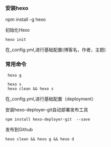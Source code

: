 ### 安装hexo

npm install -g hexo

初始化Hexo

	hexo init

在_config.yml,进行基础配置(博客名，作者，主题)

### 常用命令
     hexo g

     hexo s
     hexo clean && hexo s
     
在_config.yml,进行基础配置（deployment）

安装hexo-deployer-git自动部署发布工具

	npm install hexo-deployer-git  --save
	
发布到Github

	hexo clean && hexo g && hexo d

